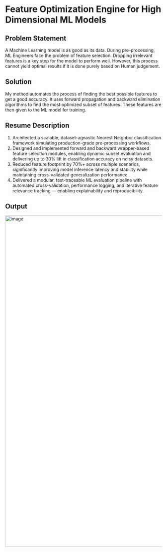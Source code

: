 # Feature Optimization Engine for High Dimensional ML Models

## Problem Statement

A Machine Learning model is as good as its data. During pre-processing, ML Engineers face the problem of feature selection. Dropping irrelevant features is a key step for the model to perform well. However, this process cannot yield optimal results if it is done purely based on Human judgement. 

## Solution

My method automates the process of finding the best possible features to get a good accuracy. It uses forward propagation and backward elimination algorithms to find the most optimized subset of features. These features are then given to the ML model for training. 

## Resume Description 

1. Architected a scalable, dataset-agnostic Nearest Neighbor classification framework simulating production-grade pre-processing workflows.
2. Designed and implemented forward and backward wrapper-based feature selection modules, enabling dynamic subset evaluation and delivering up to 30% lift in classification accuracy on noisy datasets.
3. Reduced feature footprint by 70%+ across multiple scenarios, significantly improving model inference latency and stability while maintaining cross-validated generalization performance.
4. Delivered a modular, test-traceable ML evaluation pipeline with automated cross-validation, performance logging, and iterative feature relevance tracking — enabling explainability and reproducibility.
   
## Output 

<img width="1061" alt="image" src="https://github.com/user-attachments/assets/786368c4-663e-44a6-851c-b53810b334d5" />

